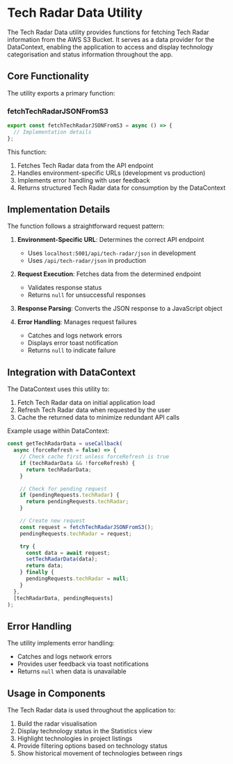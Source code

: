 # Tech Radar Data Utility

The Tech Radar Data utility provides functions for fetching Tech Radar information from the AWS S3 Bucket. It serves as a data provider for the DataContext, enabling the application to access and display technology categorisation and status information throughout the app.

## Core Functionality

The utility exports a primary function:

### fetchTechRadarJSONFromS3

```javascript
export const fetchTechRadarJSONFromS3 = async () => {
  // Implementation details
};
```

This function:

1. Fetches Tech Radar data from the API endpoint
2. Handles environment-specific URLs (development vs production)
3. Implements error handling with user feedback
4. Returns structured Tech Radar data for consumption by the DataContext

## Implementation Details

The function follows a straightforward request pattern:

1. **Environment-Specific URL**: Determines the correct API endpoint
   - Uses `localhost:5001/api/tech-radar/json` in development
   - Uses `/api/tech-radar/json` in production

2. **Request Execution**: Fetches data from the determined endpoint
   - Validates response status
   - Returns `null` for unsuccessful responses

3. **Response Parsing**: Converts the JSON response to a JavaScript object

4. **Error Handling**: Manages request failures
   - Catches and logs network errors
   - Displays error toast notification
   - Returns `null` to indicate failure

## Integration with DataContext

The DataContext uses this utility to:

1. Fetch Tech Radar data on initial application load
2. Refresh Tech Radar data when requested by the user
3. Cache the returned data to minimize redundant API calls

Example usage within DataContext:

```javascript
const getTechRadarData = useCallback(
  async (forceRefresh = false) => {
    // Check cache first unless forceRefresh is true
    if (techRadarData && !forceRefresh) {
      return techRadarData;
    }

    // Check for pending request
    if (pendingRequests.techRadar) {
      return pendingRequests.techRadar;
    }

    // Create new request
    const request = fetchTechRadarJSONFromS3();
    pendingRequests.techRadar = request;

    try {
      const data = await request;
      setTechRadarData(data);
      return data;
    } finally {
      pendingRequests.techRadar = null;
    }
  },
  [techRadarData, pendingRequests]
);
```

## Error Handling

The utility implements error handling:

- Catches and logs network errors
- Provides user feedback via toast notifications
- Returns `null` when data is unavailable

## Usage in Components

The Tech Radar data is used throughout the application to:

1. Build the radar visualisation
2. Display technology status in the Statistics view
3. Highlight technologies in project listings
4. Provide filtering options based on technology status
5. Show historical movement of technologies between rings
